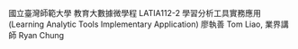 國立臺灣師範大學 教育大數據微學程 LATIA112-2 學習分析工具實務應用(Learning Analytic Tools Implementary Application)
廖執善 Tom Liao, 業界講師 Ryan Chung
